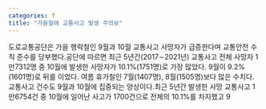 ```yaml
---
categories: f
title: "가을철에 교통사고 발생 주의보"
---
```

도로교통공단은 가을 행락철인 9월과 10월 교통사고 사망자가 급증한다며 교통안전 수칙 준수를 당부했다.공단에 따르면 최근 5년간(2017∼2021년) 교통사고 전체 사망자 1만7312명 중 10월에 발생한 사망자가 10.1%(1751명)로 가장 많았다. 9월이 9.2%(1601명)로 뒤를 이었다. 여름 휴가철인 7월(1407명), 8월(1505명)보다 많은 수치다.교통사고 건수도 9월과 10월에 집중되는 양상이다.최근 5년간 발생한 사망 교통사고 1만6754건 중 10월에 일어난 사고가 1700건으로 전체의 10.1%를 차지했고 9